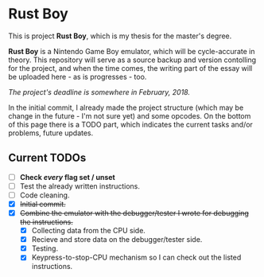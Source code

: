 # Rust Boy

This is project **Rust Boy**, which is my thesis for the master's degree.

**Rust Boy** is a Nintendo Game Boy emulator, which will be cycle-accurate in theory. This repository will serve as a source backup and version contolling for the project, and when the time comes, the writing part of the essay will be uploaded here - as is progresses - too.

*The project's deadline is somewhere in February, 2018.*

In the initial commit, I already made the project structure (which may be change in the future - I'm not sure yet) and some opcodes. On the bottom of this page there is a TODO part, which indicates the current tasks and/or problems, future updates.

## Current TODOs

- [ ] **Check _every_ flag set / unset**
- [ ] Test the already written instructions.
- [ ] Code cleaning.
- [x] ~~Initial commit.~~
- [x] ~~Combine the emulator with the debugger/tester I wrote for debugging the instructions.~~
  - [x] Collecting data from the CPU side.
  - [x] Recieve and store data on the debugger/tester side.
  - [x] Testing.
  - [x] Keypress-to-stop-CPU mechanism so I can check out the listed instructions.
